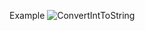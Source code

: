 Example
![ConvertIntToString](https://github.com/user-attachments/assets/71203cf1-dd76-43f0-9f57-d80927d07af3)
